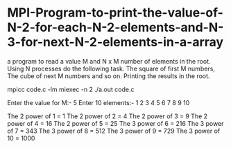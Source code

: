 # MPI-Program-to-print-the-value-of-N-2-for-each-N-2-elements-and-N-3-for-next-N-2-elements-in-a-array
a program to read a value M and N x M number of elements in the root. Using N processes do the following task. The square of first M numbers, The cube of next M numbers and so on. Printing the results in the root.


mpicc code.c -lm
miexec -n 2 ./a.out code.c

Enter the value for M:- 5
Enter 10 elements:-
1 2 3 4 5 6 7 8 9 10

The 2 power of 1 = 1
The 2 power of 2 = 4
The 2 power of 3 = 9
The 2 power of 4 = 16 
The 2 power of 5 = 25
The 3 power of 6 = 216
The 3 power of 7 = 343
The 3 power of 8 = 512
The 3 power of 9 = 729
The 3 power of 10 = 1000

